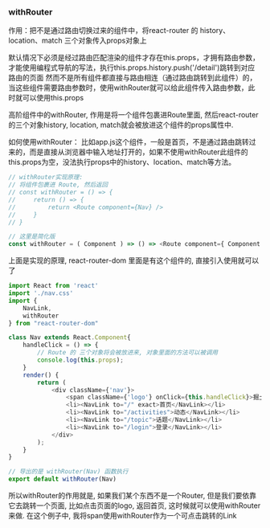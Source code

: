 ### withRouter

作用：把不是通过路由切换过来的组件中，将react-router 的 history、location、match 三个对象传入props对象上
 
默认情况下必须是经过路由匹配渲染的组件才存在this.props，才拥有路由参数，才能使用编程式导航的写法，执行this.props.history.push('/detail')跳转到对应路由的页面
然而不是所有组件都直接与路由相连（通过路由跳转到此组件）的，当这些组件需要路由参数时，使用withRouter就可以给此组件传入路由参数，此时就可以使用this.props
 
高阶组件中的withRouter, 作用是将一个组件包裹进Route里面, 然后react-router的三个对象history, location, match就会被放进这个组件的props属性中.

如何使用withRouter：
比如app.js这个组件，一般是首页，不是通过路由跳转过来的，而是直接从浏览器中输入地址打开的，如果不使用withRouter此组件的this.props为空，没法执行props中的history、location、match等方法。

```js
// withRouter实现原理: 
// 将组件包裹进 Route, 然后返回
// const withRouter = () => {
//     return () => {
//         return <Route component={Nav} />
//     }
// }

// 这里是简化版
const withRouter = ( Component ) => () => <Route component={ Component }/>
```
上面是实现的原理, react-router-dom 里面是有这个组件的, 直接引入使用就可以了

```js
import React from 'react'
import './nav.css'
import {
    NavLink,
    withRouter
} from "react-router-dom"

class Nav extends React.Component{
    handleClick = () => {
        // Route 的 三个对象将会被放进来, 对象里面的方法可以被调用
        console.log(this.props);
    }
    render() {
        return (
            <div className={'nav'}>
                <span className={'logo'} onClick={this.handleClick}>掘土社区</span>
                <li><NavLink to="/" exact>首页</NavLink></li>
                <li><NavLink to="/activities">动态</NavLink></li>
                <li><NavLink to="/topic">话题</NavLink></li>
                <li><NavLink to="/login">登录</NavLink></li>
            </div>
        );
    }
}

// 导出的是 withRouter(Nav) 函数执行
export default withRouter(Nav)
```
所以withRouter的作用就是, 如果我们某个东西不是一个Router, 但是我们要依靠它去跳转一个页面, 比如点击页面的logo, 返回首页, 这时候就可以使用withRouter来做.
在这个例子中, 我将span使用withRouter作为一个可点击跳转的Link
